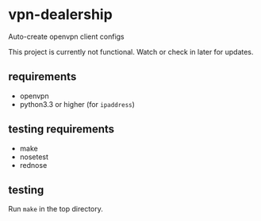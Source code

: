 # vpn-dealership

Auto-create openvpn client configs

This project is currently not functional.
Watch or check in later for updates.

## requirements
* openvpn
* python3.3 or higher (for `ipaddress`)

## testing requirements
* make
* nosetest
* rednose

## testing
Run `make` in the top directory.
